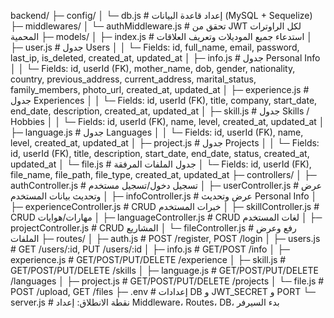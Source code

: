 backend/
├─ config/
│  └─ db.js                     # إعداد قاعدة البيانات (MySQL + Sequelize)
├─ middlewares/
│  └─ authMiddleware.js         # تحقق من JWT لكل الراوترات المحمية
├─ models/
│  ├─ index.js                  # استدعاء جميع الموديلات وتعريف العلاقات
│  ├─ user.js                   # جدول Users
│  │     └─ Fields: id, full_name, email, password, last_ip, is_deleted, created_at, updated_at
│  ├─ info.js                   # جدول Personal Info
│  │     └─ Fields: id, userId (FK), mother_name, dob, gender, nationality, country, previous_address, current_address, marital_status, family_members, photo_url, created_at, updated_at
│  ├─ experience.js             # جدول Experiences
│  │     └─ Fields: id, userId (FK), title, company, start_date, end_date, description, created_at, updated_at
│  ├─ skill.js                  # جدول Skills / Hobbies
│  │     └─ Fields: id, userId (FK), name, level, created_at, updated_at
│  ├─ language.js               # جدول Languages
│  │     └─ Fields: id, userId (FK), name, level, created_at, updated_at
│  ├─ project.js                # جدول Projects
│  │     └─ Fields: id, userId (FK), title, description, start_date, end_date, status, created_at, updated_at
│  └─ file.js                   # جدول الملفات المرفقة
│           └─ Fields: id, userId (FK), file_name, file_path, file_type, created_at, updated_at
├─ controllers/
│  ├─ authController.js         # تسجيل دخول/تسجيل مستخدم
│  ├─ userController.js         # عرض وتحديث بيانات المستخدم
│  ├─ infoController.js         # عرض وتحديث Personal Info
│  ├─ experienceController.js   # CRUD خبرات المستخدم
│  ├─ skillController.js        # CRUD مهارات/هوايات
│  ├─ languageController.js     # CRUD لغات المستخدم
│  ├─ projectController.js      # CRUD المشاريع
│  └─ fileController.js         # رفع وعرض الملفات
├─ routes/
│  ├─ auth.js                   # POST /register, POST /login
│  ├─ users.js                  # GET /users/:id, PUT /users/:id
│  ├─ info.js                   # GET/POST /info
│  ├─ experience.js             # GET/POST/PUT/DELETE /experience
│  ├─ skill.js                  # GET/POST/PUT/DELETE /skills
│  ├─ language.js               # GET/POST/PUT/DELETE /languages
│  ├─ project.js                # GET/POST/PUT/DELETE /projects
│  └─ file.js                   # POST /upload, GET /files
├─ .env                         # إعدادات DB و JWT_SECRET و PORT
└─ server.js                     # نقطة الانطلاق: إعداد Middleware، Routes، DB، بدء السيرفر
